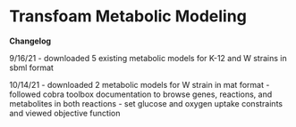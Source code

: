 # Transfoam Metabolic Modeling

**Changelog**

9/16/21
	- downloaded 5 existing metabolic models for K-12 and W strains in sbml format

10/14/21
	- downloaded 2 metabolic models for W strain in mat format
	- followed cobra toolbox documentation to browse genes, reactions, and metabolites in both reactions
	- set glucose and oxygen uptake constraints and viewed objective function